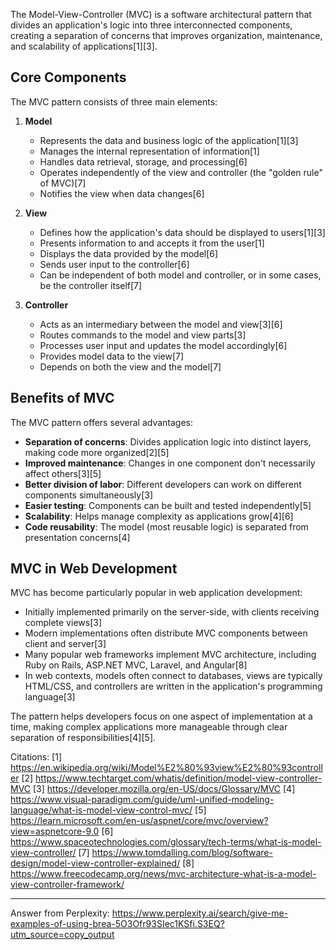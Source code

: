 The Model-View-Controller (MVC) is a software architectural pattern that divides an application's logic into three
interconnected components, creating a separation of concerns that improves organization, maintenance, and scalability of
applications[1][3].

## Core Components

The MVC pattern consists of three main elements:

1. **Model**

   - Represents the data and business logic of the application[1][3]
   - Manages the internal representation of information[1]
   - Handles data retrieval, storage, and processing[6]
   - Operates independently of the view and controller (the "golden rule" of MVC)[7]
   - Notifies the view when data changes[6]

2. **View**

   - Defines how the application's data should be displayed to users[1][3]
   - Presents information to and accepts it from the user[1]
   - Displays the data provided by the model[6]
   - Sends user input to the controller[6]
   - Can be independent of both model and controller, or in some cases, be the controller itself[7]

3. **Controller**
   - Acts as an intermediary between the model and view[3][6]
   - Routes commands to the model and view parts[3]
   - Processes user input and updates the model accordingly[6]
   - Provides model data to the view[7]
   - Depends on both the view and the model[7]

## Benefits of MVC

The MVC pattern offers several advantages:

- **Separation of concerns**: Divides application logic into distinct layers, making code more organized[2][5]
- **Improved maintenance**: Changes in one component don't necessarily affect others[3][5]
- **Better division of labor**: Different developers can work on different components simultaneously[3]
- **Easier testing**: Components can be built and tested independently[5]
- **Scalability**: Helps manage complexity as applications grow[4][6]
- **Code reusability**: The model (most reusable logic) is separated from presentation concerns[4]

## MVC in Web Development

MVC has become particularly popular in web application development:

- Initially implemented primarily on the server-side, with clients receiving complete views[3]
- Modern implementations often distribute MVC components between client and server[3]
- Many popular web frameworks implement MVC architecture, including Ruby on Rails, ASP.NET MVC, Laravel, and Angular[8]
- In web contexts, models often connect to databases, views are typically HTML/CSS, and controllers are written in the
  application's programming language[3]

The pattern helps developers focus on one aspect of implementation at a time, making complex applications more manageable
through clear separation of responsibilities[4][5].

Citations: [1] https://en.wikipedia.org/wiki/Model%E2%80%93view%E2%80%93controller [2]
https://www.techtarget.com/whatis/definition/model-view-controller-MVC [3]
https://developer.mozilla.org/en-US/docs/Glossary/MVC [4]
https://www.visual-paradigm.com/guide/uml-unified-modeling-language/what-is-model-view-control-mvc/ [5]
https://learn.microsoft.com/en-us/aspnet/core/mvc/overview?view=aspnetcore-9.0 [6]
https://www.spaceotechnologies.com/glossary/tech-terms/what-is-model-view-controller/ [7]
https://www.tomdalling.com/blog/software-design/model-view-controller-explained/ [8]
https://www.freecodecamp.org/news/mvc-architecture-what-is-a-model-view-controller-framework/

---

Answer from Perplexity:
https://www.perplexity.ai/search/give-me-examples-of-using-brea-5O3Ofr93SIec1KSfi.S3EQ?utm_source=copy_output

